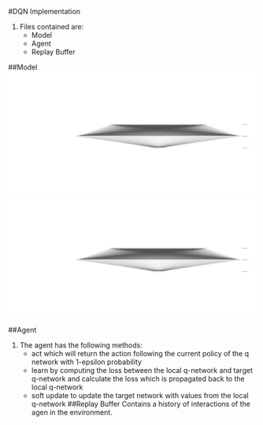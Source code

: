 #DQN Implementation

1. Files contained are:
     * Model 
     * Agent
     * Replay Buffer

##Model
![Alt text](images/nn.svg)
<img src="images/nn.svg">

##Agent
1. The agent has the following methods:
    * act which will return the action following the current policy of the q network with 1-epsilon probability
    * learn by computing the loss between the local q-network and target q-network and calculate the loss which is 
      propagated back to the local q-network
    * soft update to update the target network with values from the local q-network
##Replay Buffer
Contains a history of interactions of the agen in the environment.